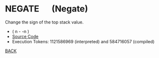 # NEGATE &emsp; (Negate)
Change the sign of the top stack value.
* ( n - -n )
* [Source Code](../words/core/Negate.cs)
* Execution Tokens: 1121586969 (interpreted) and 584716057 (compiled)


[BACK](builtins.md#Negate)
